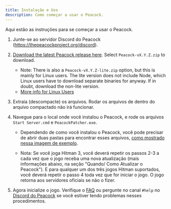 ```yaml
---
title: Instalação e Uso
description: Como começar a usar o Peacock.
---
```


Aqui estão as instruções para se começar a usar o Peacock.

1. Junte-se ao servidor Discord do Peacock (https://thepeacockproject.org/discord).

2. [Download the latest Peacock release here](https://github.com/thepeacockproject/Peacock/releases/latest). Select `Peacock-vX.Y.Z.zip` to download.

    - Note: There is also a `Peacock-vX.Y.Z-lite.zip` option, but this is mainly for Linux users. The lite version does not include Node, which Linux users have to download separate binaries for anyway. If in doubt, download the non-lite version.
    - [More info for Linux Users](/wiki/guides/linux-setup)

3. Extraia (descompacte) os arquivos. Rodar os arquivos de dentro do arquivo compactado não irá funcionar.

4. Navegue para o local onde você instalou o Peacock, e rode os arquivos `Start Server.cmd` e `PeacockPatcher.exe`.

    - Dependendo de como você instalou o Peacock, você pode precisar de abrir duas pastas para encontrar esses arquivos, [como mostrado nessa imagem de exemplo](https://media.discordapp.net/attachments/833505136290299935/991068578579107870/unknown.png).

    - Nota: Se você joga Hitman 3, você deverá repetir os passos 2-3 a cada vez que o jogo receba uma nova atualização (mais informações abaixo, na seção "Quando/ Como Atualizar o Peacock"). E para qualquer um dos três jogos Hitman suportados, você deverá repetir o passo 4 toda vez que for iniciar o jogo. O jogo retorna aos servidores oficiais se não o fizer.

5. Agora inicialize o jogo. Verifique o [FAQ](https://thepeacockproject.org/wiki/intel/faq) ou pergunte no canal `#help` no [Discord do Peacock](https://thepeacockproject.org/discord) se você estiver tendo problemas nesses procedimentos.
